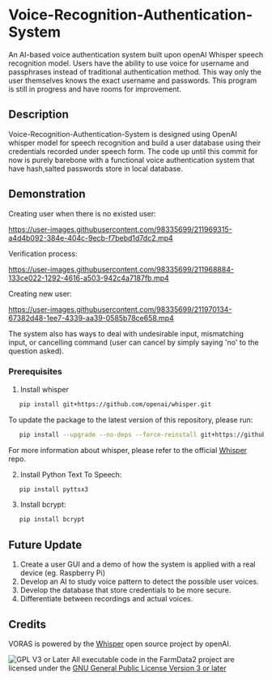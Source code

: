 # Voice-Recognition-Authentication-System #

An AI-based voice authentication system built upon openAI Whisper speech recognition model. Users have the ability to use voice for username and passphrases instead of traditional authentication method. This way only the user themselves knows the exact username and passwords. This program is still in progress and have rooms for improvement. 

## Description ##

Voice-Recognition-Authentication-System is designed using OpenAI whisper model for speech recognition and build a user database using their credentials recorded under speech form. The code up until this commit for now is purely barebone with a functional voice authentication system that have hash,salted passwords store in local database. 

## Demonstration ##

Creating user when there is no existed user:

https://user-images.githubusercontent.com/98335699/211969315-a4d4b092-384e-404c-9ecb-f7bebd1d7dc2.mp4

Verification process:

https://user-images.githubusercontent.com/98335699/211968884-133ce022-1292-4616-a503-942c4a7187fb.mp4

Creating new user:

https://user-images.githubusercontent.com/98335699/211970134-67382d48-1ee7-4339-aa39-0585b78ce658.mp4

The system also has ways to deal with undesirable input, mismatching input, or cancelling command (user can cancel by simply saying 'no' to the question asked).

### Prerequisites ###

1. Install whisper 
```sh
   pip install git+https://github.com/openai/whisper.git 
   ```
To update the package to the latest version of this repository, please run:
```sh
   pip install --upgrade --no-deps --force-reinstall git+https://github.com/openai/whisper.git
   ```

For more information about whisper, please refer to the official [Whisper](https://github.com/openai/whisper) repo. 

2. Install Python Text To Speech:
```sh
   pip install pyttsx3
   ```

3. Install bcrypt:
```sh
   pip install bcrypt
   ```

## Future Update ##

1. Create a user GUI and a demo of how the system is applied with a real device (eg. Raspberry Pi)
2. Develop an AI to study voice pattern to detect the possible user voices.
3. Develop the database that store credentials to be more secure.
4. Differentiate between recordings and actual voices. 

## Credits ##

VORAS is powered by the [Whisper](https://github.com/openai/whisper) open source project by openAI.

![GPL V3 or Later](https://www.gnu.org/graphics/gplv3-or-later-sm.png "GPL V3 or later") All executable code in the FarmData2 project are licensed under the [GNU General Public License Version 3 or later](https://www.gnu.org/licenses/gpl.txt)

